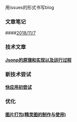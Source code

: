 用issues的形式书写blog

### 文章笔记
####[2018/11/7](https://github.com/cjfff/issue-blog/issues/4)

### 技术文章

#### [Jsonp的原理和实现以及运行过程](https://github.com/cjfff/issue-blog/issues/1)

### 新技术尝试
#### [快应用初尝试](https://github.com/cjfff/issue-blog/issues/2)


### 优化
#### [图片打包(精灵图的制作与使用)](https://github.com/cjfff/issue-blog/issues/3)
